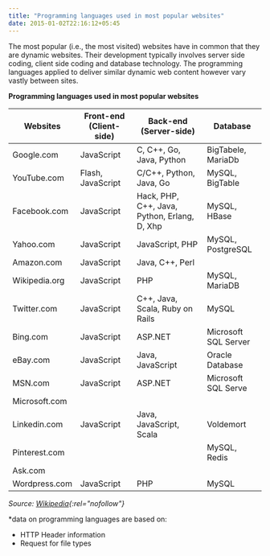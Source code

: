 ```yaml
---
title: "Programming languages used in most popular websites"
date: 2015-01-02T22:16:12+05:45
---
```


The most popular (i.e., the most visited) websites have in common that they are dynamic websites. Their development typically involves server side coding, client side coding and database technology. The programming languages applied to deliver similar dynamic web content however vary vastly between sites.

**Programming languages used in most popular websites**

| Websites      | Front-end (Client-side) | Back-end (Server-side)                       | Database             |
| ------------- | ----------------------- | -------------------------------------------- | -------------------- |
| Google.com    | JavaScript              | C, C++, Go, Java, Python                     | BigTabele, MariaDb   |
| YouTube.com   | Flash, JavaScript       | C/C++, Python, Java, Go                      | MySQL, BigTable      |
| Facebook.com  | JavaScript              | Hack, PHP, C++, Java, Python, Erlang, D, Xhp | MySQL, HBase         |
| Yahoo.com     | JavaScript              | JavaScript, PHP                              | MySQL, PostgreSQL    |
| Amazon.com    | JavaScript              | Java, C++, Perl                              |                      |
| Wikipedia.org | JavaScript              | PHP                                          | MySQL, MariaDB       |
| Twitter.com   | JavaScript              | C++, Java, Scala, Ruby on Rails              | MySQL                |
| Bing.com      | JavaScript              | ASP.NET                                      | Microsoft SQL Server |
| eBay.com      | JavaScript              | Java, JavaScript                             | Oracle Database      |
| MSN.com       | JavaScript              | ASP.NET                                      | Microsoft SQL Serve  |
| Microsoft.com |                         |                                              |                      |
| Linkedin.com  | JavaScript              | Java, JavaScript, Scala                      | Voldemort            |
| Pinterest.com |                         |                                              | MySQL, Redis         |
| Ask.com       |                         |                                              |                      |
| Wordpress.com | JavaScript              | PHP                                          | MySQL                |

_Source: [Wikipedia](http://en.wikipedia.org/wiki/Programming_languages_used_in_most_popular_websites){:rel="nofollow"}_

\*data on programming languages are based on:

- HTTP Header information
- Request for file types
